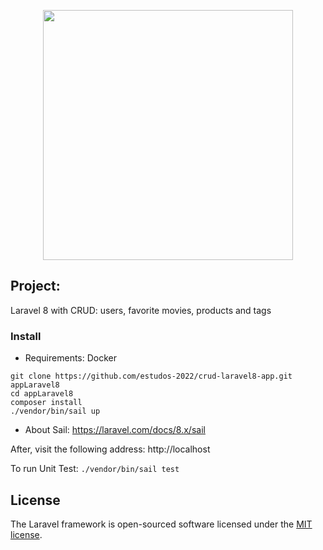 <p align="center"><a href="https://laravel.com" target="_blank"><img src="https://raw.githubusercontent.com/laravel/art/master/logo-lockup/5%20SVG/2%20CMYK/1%20Full%20Color/laravel-logolockup-cmyk-red.svg" width="400"></a></p>


## Project: 

Laravel 8 with CRUD: users, favorite movies, products and tags

### Install

* Requirements: Docker

````
git clone https://github.com/estudos-2022/crud-laravel8-app.git appLaravel8
cd appLaravel8
composer install
./vendor/bin/sail up
````
* About Sail: https://laravel.com/docs/8.x/sail

After, visit the following address: http://localhost

To run Unit Test: `./vendor/bin/sail test`

## License

The Laravel framework is open-sourced software licensed under the [MIT license](https://opensource.org/licenses/MIT).
